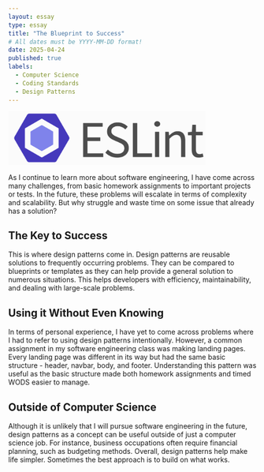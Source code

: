 ```yaml
---
layout: essay
type: essay
title: "The Blueprint to Success"
# All dates must be YYYY-MM-DD format!
date: 2025-04-24
published: true
labels:
  - Computer Science
  - Coding Standards
  - Design Patterns
---
```


<img width="400px" class="rounded float-start pe-4" src="../img/ESLint.png">

As I continue to learn more about software engineering, I have come across many challenges, from basic homework assignments to important projects or tests. In the future, these problems will escalate in terms of complexity and scalability. But why struggle and waste time on some issue that already has a solution?

## The Key to Success

This is where design patterns come in. Design patterns are reusable solutions to frequently occurring problems. They can be compared to blueprints or templates as they can help provide a general solution to numerous situations. This helps developers with efficiency, maintainability, and dealing with large-scale problems. 

## Using it Without Even Knowing

In terms of personal experience, I have yet to come across problems where I had to refer to using design patterns intentionally. However, a common assignment in my software engineering class was making landing pages. Every landing page was different in its way but had the same basic structure - header, navbar, body, and footer. Understanding this pattern was useful as the basic structure made both homework assignments and timed WODS easier to manage. 

## Outside of Computer Science

Although it is unlikely that I will pursue software engineering in the future, design patterns as a concept can be useful outside of just a computer science job. For instance, business occupations often require financial planning, such as budgeting methods. Overall, design patterns help make life simpler. Sometimes the best approach is to build on what works. 
